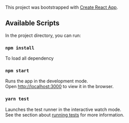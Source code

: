 This project was bootstrapped with [Create React App](https://github.com/facebook/create-react-app).

## Available Scripts

In the project directory, you can run:

### `npm install`
To load all dependency

### `npm start`

Runs the app in the development mode.<br />
Open [http://localhost:3000](http://localhost:3000) to view it in the browser.


### `yarn test`

Launches the test runner in the interactive watch mode.<br />
See the section about [running tests](https://facebook.github.io/create-react-app/docs/running-tests) for more information.
